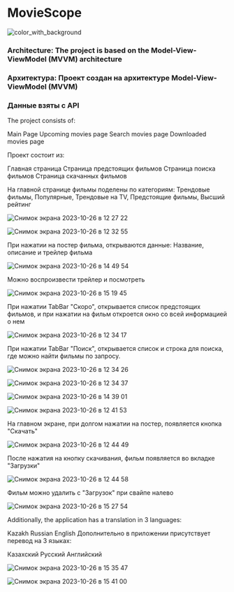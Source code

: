 # MovieScope


![color_with_background](https://github.com/vssvii/MovieScope/assets/28200789/06df1156-4f77-4fc2-9e8b-a47e0249ee9e)


### Architecture: The project is based on the Model-View-ViewModel (MVVM) architecture

### Архитектура: Проект создан на архитектуре Model-View-ViewModel (MVVM)

### Данные взяты с API


The project consists of:

Main Page
Upcoming movies page
Search movies page
Downloaded movies page

Проект состоит из:

Главная страница
Страница предстоящих фильмов
Страница поиска фильмов
Страница скачанных фильмов


На главной странице фильмы поделены по категориям: Трендовые фильмы, Популярные, Трендовые на TV, Предстоящие фильмы, Высший рейтинг

![Снимок экрана 2023-10-26 в 12 27 22](https://github.com/vssvii/MovieScope/assets/28200789/0fac038a-3348-47ec-8d94-27d0dc30250f)

![Снимок экрана 2023-10-26 в 12 32 55](https://github.com/vssvii/MovieScope/assets/28200789/62ee789d-2d10-4cdf-baf5-024793b54782)

При нажатии на постер фильма, открываются данные: Название, описание и трейлер фильма

![Снимок экрана 2023-10-26 в 14 49 54](https://github.com/vssvii/MovieScope/assets/28200789/7795ff73-0665-4d9b-b941-16b9693af9a5)

Можно воспроизвести трейлер и посмотреть

![Снимок экрана 2023-10-26 в 15 19 45](https://github.com/vssvii/MovieScope/assets/28200789/d8132571-8305-43ce-bc1f-8ca023c992a4)


При нажатии TabBar "Скоро", открывается список предстоящих фильмов, и при нажатии на фильм откроется окно со всей информацией о нем


![Снимок экрана 2023-10-26 в 12 34 17](https://github.com/vssvii/MovieScope/assets/28200789/3ac64f9d-6a01-437e-98b0-df78722f057b)


При нажатии TabBar "Поиск", открывается список и строка для поиска, где можно найти фильмы по запросу.

![Снимок экрана 2023-10-26 в 12 34 26](https://github.com/vssvii/MovieScope/assets/28200789/59e13eff-c3e5-431e-ab7d-18f4a1c7a32f)

![Снимок экрана 2023-10-26 в 12 34 37](https://github.com/vssvii/MovieScope/assets/28200789/20b19182-4084-427b-91f9-05ca359fad9f)

![Снимок экрана 2023-10-26 в 14 39 01](https://github.com/vssvii/MovieScope/assets/28200789/120aea3e-b479-4f80-98a2-4982175a550d)

![Снимок экрана 2023-10-26 в 12 41 53](https://github.com/vssvii/MovieScope/assets/28200789/51aa5e9f-a7ee-48c9-a832-710297e317f5)


На главном экране, при долгом нажатии на постер, появляется кнопка "Скачать"

![Снимок экрана 2023-10-26 в 12 44 49](https://github.com/vssvii/MovieScope/assets/28200789/395a8601-4b01-4f29-9543-9860ae771556)


После нажатия на кнопку скачивания, фильм появляется во вкладке "Загрузки"

![Снимок экрана 2023-10-26 в 12 44 58](https://github.com/vssvii/MovieScope/assets/28200789/8457aec1-2d50-40e1-84ce-edaec4ad5e5a)

Фильм можно удалить с "Загрузок" при свайпе налево

![Снимок экрана 2023-10-26 в 15 27 54](https://github.com/vssvii/MovieScope/assets/28200789/47b03daf-e46e-437b-9081-15e99b6d766c)

Additionally, the application has a translation in 3 languages:

Kazakh
Russian
English
Дополнительно в приложении присутствует перевод на 3 языках:

Казахский
Русский
Английский

![Снимок экрана 2023-10-26 в 15 35 47](https://github.com/vssvii/MovieScope/assets/28200789/1d7631e2-68fa-4ee8-b314-7f94f94e5a0a)

![Снимок экрана 2023-10-26 в 15 41 00](https://github.com/vssvii/MovieScope/assets/28200789/62be8e62-8f6d-4d9b-b60a-b365495c22b7)


